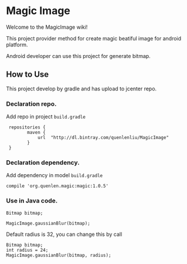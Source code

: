 # Magic Image

Welcome to the MagicImage wiki! 

This project provider method for create magic beatiful image for android platform.

Android developer can use this project for generate bitmap.

## How to Use

This project develop by gradle and has upload to jcenter repo. 

### Declaration repo.

Add repo in project `build.gradle`

```
 repositories {
        maven {
            url  "http://dl.bintray.com/quenlenliu/MagicImage" 
        }
 }

```

### Declaration dependency.

Add dependency in model `build.gradle`

`
 compile 'org.quenlen.magic:magic:1.0.5'
`

### Use in Java code.

```
Bitmap bitmap;

MagicImage.gaussianBlur(bitmap);
```

Default radius is 32, you can change this by call 

```
Bitmap bitmap;
int radius = 24;
MagicImage.gaussianBlur(bitmap, radius);
```
